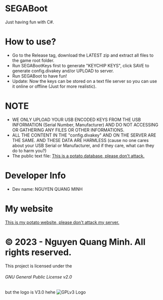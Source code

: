 SEGABoot
=====================================================

Just having fun with C#.

How to use?
=========================
- Go to the Release tag, download the LATEST zip and extract all files to the game root folder.
- Run SEGABootKeys first to generate "KEYCHIP KEYS", click SAVE to generate config.divakey and/or UPLOAD to server.
- Run SEGABoot to have fun!
- Update: Now the keys can be stored on a text file server so you can use it online or offline (Just for more realistic).

NOTE
=========================
- WE ONLY UPLOAD YOUR USB ENCODED KEYS FROM THE USB INFORMATION (Serial Number, Manufacturer) AND DO NOT ACCESSING OR GATHERING ANY FILES OR OTHER INFORMATIONS.
- ALL THE CONTENT IN THE "config.divakey" AND ON THE SERVER ARE THE SAME. AND THESE DATA ARE HARMLESS (cause no one cares about your USB Serial or Manufacturer, and if they care, what can they do to harm you?)
- The public text file: [This is a potato database, please don't attack.](https://quangminh.name.vn/diva/keys.txt)

Developer Info
=========================

* Dev name: NGUYEN QUANG MINH

My website
=========================
[This is my potato website, please don't attack my server.](https://landing.quangminh.name.vn)


# ©️ 2023 - Nguyen Quang Minh. All rights reserved.
This project is licensed under the
###### GNU General Public License v2.0
but the logo is V3.0 hehe
![GPLv3 Logo](https://www.gnu.org/graphics/gplv3-127x51.png)
